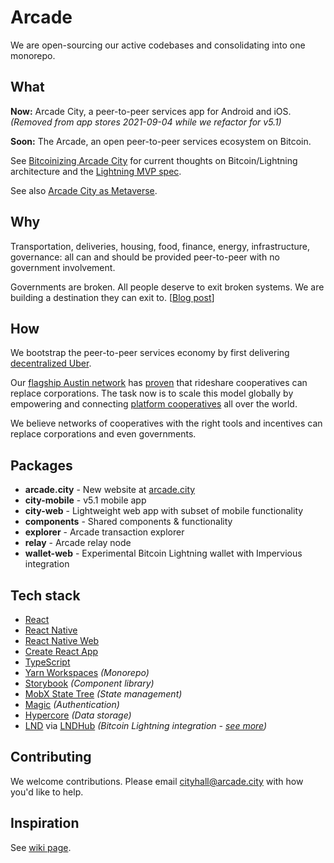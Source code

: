 # Arcade

We are open-sourcing our active codebases and consolidating into one monorepo.

## What

**Now:** Arcade City, a peer-to-peer services app for Android and iOS. _(Removed from app stores 2021-09-04 while we refactor for v5.1)_

**Soon:** The Arcade, an open peer-to-peer services ecosystem on Bitcoin.

See [Bitcoinizing Arcade City](docs/bitcoinizing.md) for current thoughts on Bitcoin/Lightning architecture and the [Lightning MVP spec](docs/mvp.md).

See also [Arcade City as Metaverse](docs/metaverse.md).

## Why

Transportation, deliveries, housing, food, finance, energy, infrastructure, governance: all can and should be provided peer-to-peer with no government involvement.

Governments are broken. All people deserve to exit broken systems. We are building a destination they can exit to. [[Blog post](https://arcade.city/blog/antidote)]

## How

We bootstrap the peer-to-peer services economy by first delivering [decentralized Uber](https://twitter.com/ArcadeCityHall/status/1388669130413334528).

Our [flagship Austin network](https://arcade.city/files/ArcadeCity_FinalReport.pdf) has [proven](https://twitter.com/ArcadeCityHall/status/1351630501946253312) that rideshare cooperatives can replace corporations. The task now is to scale this model globally by empowering and connecting [platform cooperatives](https://wiki.p2pfoundation.net/Platform_Cooperativism) all over the world.

We believe networks of cooperatives with the right tools and incentives can replace corporations and even governments.

## Packages

- **arcade.city** - New website at [arcade.city](https://arcade.city)
- **city-mobile** - v5.1 mobile app
- **city-web** - Lightweight web app with subset of mobile functionality
- **components** - Shared components & functionality
- **explorer** - Arcade transaction explorer
- **relay** - Arcade relay node
- **wallet-web** - Experimental Bitcoin Lightning wallet with Impervious integration

## Tech stack

- [React](https://github.com/facebook/react)
- [React Native](https://github.com/facebook/react-native)
- [React Native Web](https://github.com/necolas/react-native-web)
- [Create React App](https://github.com/facebook/create-react-app)
- [TypeScript](https://github.com/Microsoft/TypeScript)
- [Yarn Workspaces](https://yarnpkg.com/lang/en/docs/workspaces/) _(Monorepo)_
- [Storybook](https://storybook.js.org/) _(Component library)_
- [MobX State Tree](https://github.com/mobxjs/mobx-state-tree) _(State management)_
- [Magic](https://magic.link/) _(Authentication)_
- [Hypercore](https://hypercore-protocol.org/) _(Data storage)_
- [LND](https://github.com/lightningnetwork/lnd) via [LNDHub](https://github.com/BlueWallet/LndHub) _(Bitcoin Lightning integration - [see more](docs/bitcoinizing.md))_

## Contributing

We welcome contributions. Please email cityhall@arcade.city with how you'd like to help.

## Inspiration

See [wiki page](https://github.com/ArcadeCity/arcade/wiki/Inspiration).
